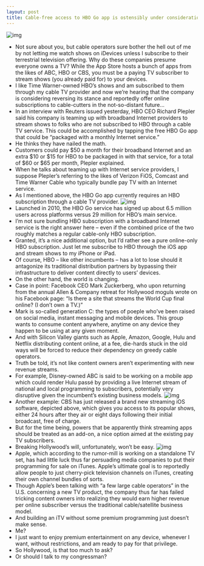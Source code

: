```yaml
---
layout: post
title: Cable-free access to HBO Go app is ostensibly under consideration
---
```

![img](http://media.idownloadblog.com/wp-content/uploads/2013/01/hbo-go-ss.png)
* Not sure about you, but cable operators sure bother the hell out of me by not letting me watch shows on iDevices unless I subscribe to their terrestrial television offering. Why do these companies presume everyone owns a TV? While the App Store hosts a bunch of apps from the likes of ABC, HBO or CBS, you must be a paying TV subscriber to stream shows (you already paid for) to your devices.
* I like Time Warner-owned HBO’s shows and am subscribed to them through my cable TV provider and now we’re hearing that the company is considering reversing its stance and reportedly offer online subscriptions to cable-cutters in the not-so-distant future…
* In an interview with Reuters issued yesterday, HBO CEO Richard Plepler said his company is teaming up with broadband Internet providers to stream shows to folks who are not subscribed to HBO through a cable TV service. This could be accomplished by tapping the free HBO Go app that could be “packaged with a monthly Internet service.”
* He thinks they have nailed the math.
* Customers could pay $50 a month for their broadband Internet and an extra $10 or $15 for HBO to be packaged in with that service, for a total of $60 or $65 per month, Plepler explained.
* When he talks about teaming up with Internet service providers, I suppose Plepler’s referring to the likes of Verizon FiOS, Comcast and Time Warner Cable who typically bundle pay TV with an Internet service.
* As I mentioned above, the HBO Go app currently requires an HBO subscription through a cable TV provider.
![img](http://media.idownloadblog.com/wp-content/uploads/2013/02/HBO-Go-teaser.jpg)
* Launched in 2010, the HBO Go service has signed up about 6.5 million users across platforms versus 29 million for HBO’s main service.
* I’m not sure bundling HBO subscription with a broadband Internet service is the right answer here – even if the combined price of the two roughly matches a regular cable-only HBO subscription.
* Granted, it’s a nice additional option, but I’d rather see a pure online-only HBO subscription. Just let me subscribe to HBO through the iOS app and stream shows to my iPhone or iPad.
* Of course, HBO – like other incumbents – has a lot to lose should it antagonize its traditional distribution partners by bypassing their infrastructure to deliver content directly to users’ devices.
* On the other hand, the world is changing.
* Case in point: Facebook CEO Mark Zuckerberg, who upon returning from the annual Allen & Company retreat for Hollywood moguls wrote on his Facebook page: “Is there a site that streams the World Cup final online? (I don’t own a TV.)”
* Mark is so-called generation C: the types of poeple who’ve been raised on social media, instant messaging and mobile devices. This group wants to consume content anywhere, anytime on any device they happen to be using at any given moment.
* And with Silicon Valley giants such as Apple, Amazon, Google, Hulu and Netflix distributing content online, at a fee, die-hards stuck in the old ways will be forced to reduce their dependency on greedy cable operators.
* Truth be told, it’s not like content owners aren’t experimenting with new revenue streams.
* For example, Disney-owned ABC is said to be working on a mobile app which could render Hulu passé by providing a live Internet stream of national and local programming to subscribers, potentially very disruptive given the incumbent’s existing business models.
![img](http://media.idownloadblog.com/wp-content/uploads/2013/03/CBS-1.0-for-iOS-teaser-001.jpg)
* Another example: CBS has just released a brand new streaming iOS software, depicted above, which gives you access to its popular shows, either 24 hours after they air or eight days following their initial broadcast, free of charge.
* But for the time being, powers that be apparently think streaming apps should be treated as an add-on, a nice option aimed at the existing pay TV subscribers.
* Breaking Hollywood’s will, unfortunately, won’t be easy.
![img](http://media.idownloadblog.com/wp-content/uploads/2013/03/iTV-mockup-Martin-Hajek-002.jpg)
* Apple, which according to the rumor-mill is working on a standalone TV set, has had little luck thus far persuading media companies to put their programming for sale on iTunes. Apple’s ultimate goal is to reportedly allow people to just cherry-pick television channels on iTunes, creating their own channel bundles of sorts.
* Though Apple’s been talking with “a few large cable operators” in the U.S. concerning a new TV product, the company thus far has failed tricking content owners into realizing they would earn higher revenue per online subscriber versus the traditional cable/satellite business model.
* And building an iTV without some premium programming just doesn’t make sense.
* Me?
* I just want to enjoy premium entertainment on any device, whenever I want, without restrictions, and am ready to pay for that privilege.
* So Hollywood, is that too much to ask?
* Or should I talk to my congressman?

